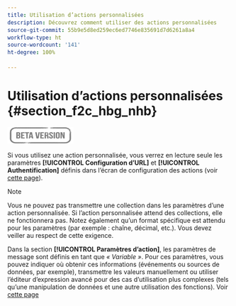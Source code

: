 ```yaml
---
title: Utilisation d’actions personnalisées
description: Découvrez comment utiliser des actions personnalisées
source-git-commit: 55b9e5d8ed259ec6ed7746e835691d7d6261a8a4
workflow-type: ht
source-wordcount: '141'
ht-degree: 100%

---
```


# Utilisation d’actions personnalisées {#section_f2c_hbg_nhb}

![](../assets/do-not-localize/badge.png)

Si vous utilisez une action personnalisée, vous verrez en lecture seule les paramètres **[!UICONTROL Configuration d’URL]** et **[!UICONTROL Authentification]** définis dans l’écran de configuration des actions (voir [cette page](../action/about-custom-action-configuration.md)).

>[!NOTE]
>
>Vous ne pouvez pas transmettre une collection dans les paramètres d’une action personnalisée. Si l’action personnalisée attend des collections, elle ne fonctionnera pas. Notez également qu’un format spécifique est attendu pour les paramètres (par exemple : chaîne, décimal, etc.). Vous devez veiller au respect de cette exigence.

Dans la section **[!UICONTROL Paramètres d’action]**, les paramètres de message sont définis en tant que _« Variable »_. Pour ces paramètres, vous pouvez indiquer où obtenir ces informations (événements ou sources de données, par exemple), transmettre les valeurs manuellement ou utiliser l’éditeur d’expression avancé pour des cas d’utilisation plus complexes (tels qu’une manipulation de données et une autre utilisation des fonctions). Voir [cette page](https://experienceleague.adobe.com/docs/journeys/using/building-advanced-conditions-journeys/expressionadvanced.html?lang=fr)
